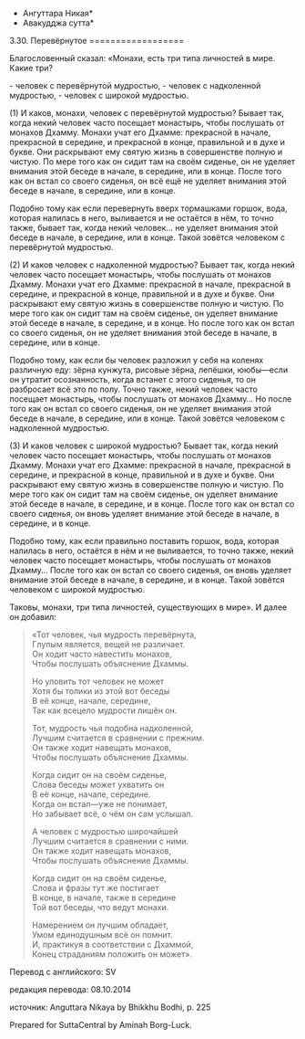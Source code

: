 * Ангуттара Никая*
* Авакудджа сутта*

3\.30\. Перевёрнутое
\=\=\=\=\=\=\=\=\=\=\=\=\=\=\=\=\=\=

Благословенный сказал: «Монахи, есть три типа личностей в мире\. Какие три?

\- человек с перевёрнутой мудростью,
\- человек с надколенной мудростью,
\- человек с широкой мудростью\.

\(1\) И каков, монахи, человек с перевёрнутой мудростью? Бывает так, когда некий человек часто посещает монастырь, чтобы послушать от монахов Дхамму\. Монахи учат его Дхамме: прекрасной в начале, прекрасной в середине, и прекрасной в конце, правильной и в духе и букве\. Они раскрывают ему святую жизнь в совершенстве полную и чистую\. По мере того как он сидит там на своём сиденье, он не уделяет внимания этой беседе в начале, в середине, или в конце\. После того как он встал со своего сиденья, он всё ещё не уделяет внимания этой беседе в начале, в середине, или в конце\.

Подобно тому как если перевернуть вверх тормашками горшок, вода, которая налилась в него, выливается и не остаётся в нём, то точно также, бывает так, когда некий человек… не уделяет внимания этой беседе в начале, в середине, или в конце\. Такой зовётся человеком с перевёрнутой мудростью\.

\(2\) И каков человек с надколенной мудростью? Бывает так, когда некий человек часто посещает монастырь, чтобы послушать от монахов Дхамму\. Монахи учат его Дхамме: прекрасной в начале, прекрасной в середине, и прекрасной в конце, правильной и в духе и букве\. Они раскрывают ему святую жизнь в совершенстве полную и чистую\. По мере того как он сидит там на своём сиденье, он уделяет внимание этой беседе в начале, в середине, и в конце\. Но после того как он встал со своего сиденья, он не уделяет внимания этой беседе в начале, в середине, или в конце\.

Подобно тому, как если бы человек разложил у себя на коленях различную еду: зёрна кунжута, рисовые зёрна, лепёшки, ююбы—если он утратит осознанность, когда встанет с этого сиденья, то он разбросает всё это по полу\. Точно также, некий человек часто посещает монастырь, чтобы послушать от монахов Дхамму… Но после того как он встал со своего сиденья, он не уделяет внимания этой беседе в начале, в середине, или в конце\. Такой зовётся человеком с надколенной мудростью\.

\(3\) И каков человек с широкой мудростью? Бывает так, когда некий человек часто посещает монастырь, чтобы послушать от монахов Дхамму\. Монахи учат его Дхамме: прекрасной в начале, прекрасной в середине, и прекрасной в конце, правильной и в духе и букве\. Они раскрывают ему святую жизнь в совершенстве полную и чистую\. По мере того как он сидит там на своём сиденье, он уделяет внимание этой беседе в начале, в середине, и в конце\. После того как он встал со своего сиденья, он вновь уделяет внимание этой беседе в начале, в середине, и в конце\.

Подобно тому, как если правильно поставить горшок, вода, которая налилась в него, остаётся в нём и не выливается, то точно также, некий человек часто посещает монастырь, чтобы послушать от монахов Дхамму… После того как он встал со своего сиденья, он вновь уделяет внимание этой беседе в начале, в середине, и в конце\. Такой зовётся человеком с широкой мудростью\.

Таковы, монахи, три типа личностей, существующих в мире»\. И далее он добавил:

> «Тот человек, чья мудрость перевёрнута,  
> Глупым является, вещей не различает\.  
> Он ходит часто навестить монахов,  
> Чтобы послушать объяснение Дхаммы\.  
>   
> Но уловить тот человек не может  
> Хотя бы толики из этой вот беседы  
> В её конце, начале, середине,  
> Так как всецело мудрости лишён он\.  
>   
> Тот, мудрость чья подобна надколенной,  
> Лучшим считается в сравнении с прежним\.  
> Он также ходит навещать монахов,  
> Чтобы послушать объяснение Дхаммы\.  
>   
> Когда сидит он на своём сиденье,  
> Слова беседы может ухватить он  
> В её конце, начале, середине\.  
> Когда он встал—уже не понимает,  
> Но забывает всё, о чём он сам услышал\.  
>   
> А человек с мудростью широчайшей  
> Лучшим считается в сравнении с ними\.  
> Он также ходит навещать монахов,  
> Чтобы послушать объяснение Дхаммы\.  
>   
> Когда сидит он на своём сиденье,  
> Слова и фразы тут же постигает  
> В конце, в начале, также в середине  
> Той вот беседы, что ведут монахи\.  
>   
> Намерением он лучшим обладает,  
> Умом единодушным всё он помнит\.  
> И, практикуя в соответствии с Дхаммой,  
> Конец страданиям положить он может»\.

Перевод с английского: SV

редакция перевода: 08\.10\.2014

источник: Anguttara Nikaya by Bhikkhu Bodhi, p\. 225

Prepared for SuttaCentral by Aminah Borg\-Luck\.
